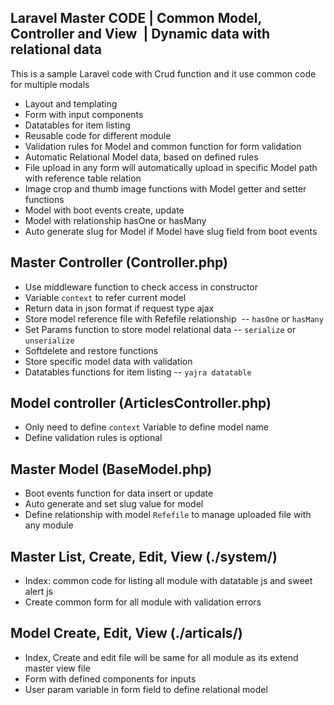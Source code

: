 ## Laravel Master CODE | Common Model, Controller and View  | Dynamic data with relational data
This is a sample Laravel code with Crud function and it use common code for multiple modals 

 - Layout and templating
 - Form with input components
 - Datatables for item listing
 - Reusable code for different module
 - Validation rules for Model and common function for form validation 
 - Automatic Relational Model data, based on defined rules
 - File upload in any form will automatically upload in specific Model path with reference table relation 
 - Image crop and thumb image functions with Model getter and setter functions
 - Model with boot events create, update
 - Model with relationship hasOne or hasMany
 - Auto generate slug for Model if Model have slug field from boot events

## Master Controller (Controller.php)

 - Use middleware function to check access in constructor
 - Variable `context` to refer current model
 - Return data in json format if request type ajax 
 - Store model reference file with Refefile relationship  -- `hasOne` or `hasMany`
 - Set Params function to store model relational data -- `serialize` or `unserialize`
 - Softdelete and restore functions
 - Store specific model data with validation
 - Datatables functions for item listing -- `yajra datatable`

## Model controller (ArticlesController.php)

 - Only need to define `context` Variable to define model name
 - Define validation rules is optional

## Master Model (BaseModel.php)

 - Boot events function for data insert or update
 - Auto generate and set slug value for model
 - Define relationship with model `Refefile` to manage uploaded file with any module

## Master List, Create, Edit, View (./system/)

 - Index: common code for listing all module with datatable js and sweet alert js
 - Create common form for all module with validation errors
 
## Model Create, Edit, View (./articals/)

 - Index, Create and edit file will be same for all module as its extend master view file
 - Form with defined components for inputs
 - User param variable in form field to define relational model 